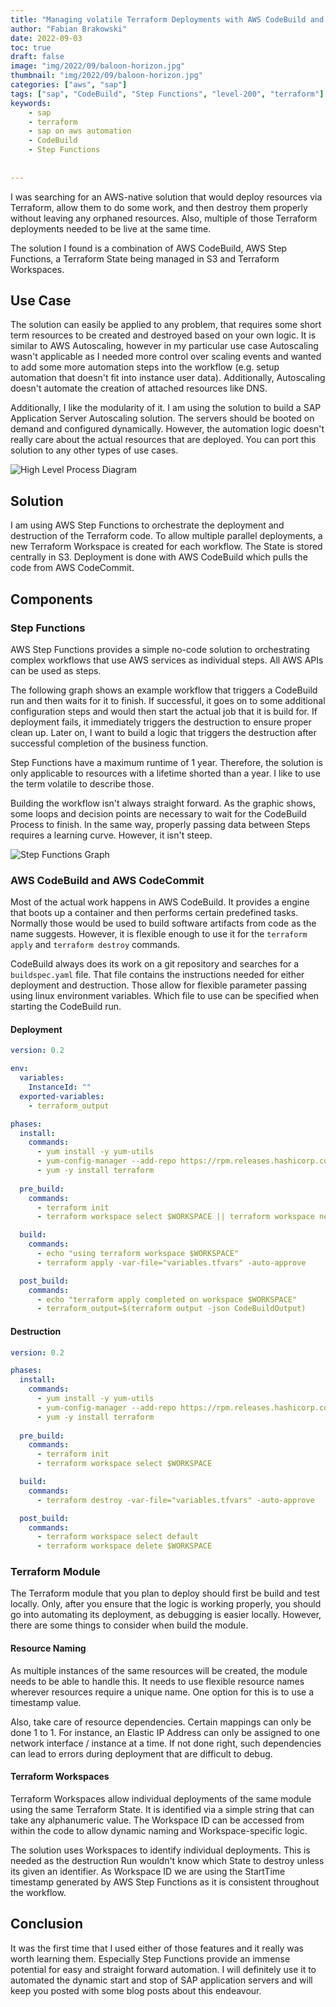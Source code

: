 ```yaml
---
title: "Managing volatile Terraform Deployments with AWS CodeBuild and Step Functions"
author: "Fabian Brakowski"
date: 2022-09-03
toc: true
draft: false
image: "img/2022/09/baloon-horizon.jpg"
thumbnail: "img/2022/09/baloon-horizon.jpg"
categories: ["aws", "sap"]
tags: ["sap", "CodeBuild", "Step Functions", "level-200", "terraform"]
keywords:
    - sap
    - terraform
    - sap on aws automation
    - CodeBuild
    - Step Functions
    
    
---
```


I was searching for an AWS-native solution that would deploy resources via Terraform, allow them to do some work, and then destroy them properly without leaving any orphaned resources. Also, multiple of those Terraform deployments needed to be live at the same time.

The solution I found is a combination of AWS CodeBuild, AWS Step Functions, a Terraform State being managed in S3 and Terraform Workspaces.

<!--more-->

## Use Case

The solution can easily be applied to any problem, that requires some short term resources to be created and destroyed based on your own logic. It is similar to AWS Autoscaling, however in my particular use case Autoscaling wasn't applicable as I needed more control over scaling events and wanted to add some more automation steps into the workflow (e.g. setup automation that doesn't fit into instance user data). Additionally, Autoscaling doesn't automate the creation of attached resources like DNS.

Additionally, I like the modularity of it. I am using the solution to build a SAP Application Server Autoscaling solution. The servers should be booted on demand and configured dynamically. However, the automation logic doesn't really care about the actual resources that are deployed. You can port this solution to any other types of use cases.

![High Level Process Diagram](/img/2022/09/step-functions-codebuild-high-level.png)

## Solution

I am using AWS Step Functions to orchestrate the deployment and destruction of the Terraform code. To allow multiple parallel deployments, a new Terraform Workspace is created for each workflow. The State is stored centrally in S3. Deployment is done with AWS CodeBuild which pulls the code from AWS CodeCommit.

## Components

### Step Functions

AWS Step Functions provides a simple no-code solution to orchestrating complex workflows that use AWS services as individual steps. All AWS APIs can be used as steps.

The following graph shows an example workflow that triggers a CodeBuild run and then waits for it to finish. If successful, it goes on to some additional configuration steps and would then start the actual job that it is build for. If deployment fails, it immediately triggers the destruction to ensure proper clean up. Later on, I want to build a logic that triggers the destruction after successful completion of the business function.

Step Functions have a maximum runtime of 1 year. Therefore, the solution is only applicable to resources with a lifetime shorted than a year. I like to use the term volatile to describe those.

Building the workflow isn't always straight forward. As the graphic shows, some loops and decision points are necessary to wait for the CodeBuild Process to finish. In the same way, properly passing data between Steps requires a learning curve. However, it isn't steep.

![Step Functions Graph](/img/2022/09/step-functions-codebuild-graph.png)

### AWS CodeBuild and AWS CodeCommit

Most of the actual work happens in AWS CodeBuild. It provides a engine that boots up a container and then performs certain predefined tasks. Normally those would be used to build software artifacts from code as the name suggests. However, it is flexible enough to use it for the ``terraform apply`` and ``terraform destroy`` commands.

CodeBuild always does its work on a git repository and searches for a ``buildspec.yaml`` file. That file contains the instructions needed for either deployment and destruction. Those allow for flexible parameter passing using linux environment variables. Which file to use can be specified when starting the CodeBuild run.

#### **Deployment**

```yaml
version: 0.2

env:
  variables:
    InstanceId: ""
  exported-variables:
    - terraform_output

phases:
  install:
    commands:
      - yum install -y yum-utils
      - yum-config-manager --add-repo https://rpm.releases.hashicorp.com/AmazonLinux/hashicorp.repo
      - yum -y install terraform
      
  pre_build:
    commands:
      - terraform init
      - terraform workspace select $WORKSPACE || terraform workspace new $WORKSPACE

  build:
    commands:
      - echo "using terraform workspace $WORKSPACE"
      - terraform apply -var-file="variables.tfvars" -auto-approve

  post_build:
    commands:
      - echo "terraform apply completed on workspace $WORKSPACE"
      - terraform_output=$(terraform output -json CodeBuildOutput)
```

#### **Destruction**

```yaml
version: 0.2

phases:
  install:
    commands:
      - yum install -y yum-utils
      - yum-config-manager --add-repo https://rpm.releases.hashicorp.com/AmazonLinux/hashicorp.repo
      - yum -y install terraform
      
  pre_build:
    commands:
      - terraform init
      - terraform workspace select $WORKSPACE

  build:
    commands:
      - terraform destroy -var-file="variables.tfvars" -auto-approve

  post_build:
    commands:
      - terraform workspace select default
      - terraform workspace delete $WORKSPACE 
```

### Terraform Module

The Terraform module that you plan to deploy should first be build and test locally. Only, after you ensure that the logic is working properly, you should go into automating its deployment, as debugging is easier locally. However, there are some things to consider when build the module.

#### Resource Naming

As multiple instances of the same resources will be created, the module needs to be able to handle this. It needs to use flexible resource names wherever resources require a unique name. One option for this is to use a timestamp value.

Also, take care of resource dependencies. Certain mappings can only be done 1 to 1. For instance, an Elastic IP Address can only be assigned to one network interface / instance at a time. If not done right, such dependencies can lead to errors during deployment that are difficult to debug.

#### Terraform Workspaces

Terraform Workspaces allow individual deployments of the same module using the same Terraform State. It is identified via a simple string that can take any alphanumeric value. The Workspace ID can be accessed from within the code to allow dynamic naming and Workspace-specific logic.

The solution uses Workspaces to identify individual deployments. This is needed as the destruction Run wouldn't know which State to destroy unless its given an identifier. As Workspace ID we are using the StartTime timestamp generated by AWS Step Functions as it is consistent throughout the workflow.

## Conclusion

It was the first time that I used either of those features and it really was worth learning them. Especially Step Functions provide an immense potential for easy and straight forward automation.
I will definitely use it to automated the dynamic start and stop of SAP application servers and will keep you posted with some blog posts about this endeavour.
